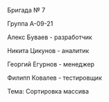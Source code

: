 Бригада № 7

Группа А-09-21

Алекс Буваев - разработчик

Никита Цикунов - аналитик

Георгий Егурнов - менеджер

Филипп Ковалев - тестировщик

Тема: Сортировка массива

